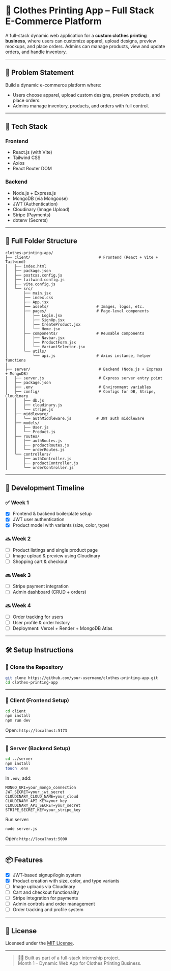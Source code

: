 # 👕 Clothes Printing App – Full Stack E-Commerce Platform

A full-stack dynamic web application for a **custom clothes printing business**, where users can customize apparel, upload designs, preview mockups, and place orders. Admins can manage products, view and update orders, and handle inventory.

---

## 📌 Problem Statement

Build a dynamic e-commerce platform where:

- Users choose apparel, upload custom designs, preview products, and place orders.
- Admins manage inventory, products, and orders with full control.

---

## 🚀 Tech Stack

### Frontend
- React.js (with Vite)
- Tailwind CSS
- Axios
- React Router DOM

### Backend
- Node.js + Express.js
- MongoDB (via Mongoose)
- JWT (Authentication)
- Cloudinary (Image Upload)
- Stripe (Payments)
- dotenv (Secrets)

---

## 📁 Full Folder Structure

```
clothes-printing-app/
├── client/                              # Frontend (React + Vite + Tailwind)
│   ├── index.html
│   ├── package.json
│   ├── postcss.config.js
│   ├── tailwind.config.js
│   ├── vite.config.js
│   └── src/
│       ├── main.jsx
│       ├── index.css
│       ├── App.jsx
│       ├── assets/                     # Images, logos, etc.
│       ├── pages/                      # Page-level components
│       │   ├── Login.jsx
│       │   ├── SignUp.jsx
│       │   ├── CreateProduct.jsx
│       │   └── Home.jsx
│       ├── components/                 # Reusable components
│       │   ├── Navbar.jsx
│       │   ├── ProductForm.jsx
│       │   └── VariantSelector.jsx
│       └── utils/
│           └── api.js                  # Axios instance, helper functions
│
├── server/                              # Backend (Node.js + Express + MongoDB)
│   ├── server.js                        # Express server entry point
│   ├── package.json
│   ├── .env                             # Environment variables
│   ├── config/                          # Configs for DB, Stripe, Cloudinary
│   │   ├── db.js
│   │   ├── cloudinary.js
│   │   └── stripe.js
│   ├── middleware/
│   │   └── authMiddleware.js           # JWT auth middleware
│   ├── models/
│   │   ├── User.js
│   │   └── Product.js
│   ├── routes/
│   │   ├── authRoutes.js
│   │   ├── productRoutes.js
│   │   └── orderRoutes.js
│   └── controllers/
│       ├── authController.js
│       ├── productController.js
│       └── orderController.js

```

---

## 📆 Development Timeline

### ✅ Week 1
- [x] Frontend & backend boilerplate setup
- [x] JWT user authentication
- [x] Product model with variants (size, color, type)

### 🔜 Week 2
- [ ] Product listings and single product page
- [ ] Image upload & preview using Cloudinary
- [ ] Shopping cart & checkout

### 🔜 Week 3
- [ ] Stripe payment integration
- [ ] Admin dashboard (CRUD + orders)

### 🔜 Week 4
- [ ] Order tracking for users
- [ ] User profile & order history
- [ ] Deployment: Vercel + Render + MongoDB Atlas

---

## 🛠️ Setup Instructions

### 🔹 Clone the Repository

```bash
git clone https://github.com/your-username/clothes-printing-app.git
cd clothes-printing-app
```

---

### 🔹 Client (Frontend Setup)

```bash
cd client
npm install
npm run dev
```

Open: `http://localhost:5173`

---

### 🔹 Server (Backend Setup)

```bash
cd ../server
npm install
touch .env
```

In `.env`, add:

```
MONGO_URI=your_mongo_connection
JWT_SECRET=your_jwt_secret
CLOUDINARY_CLOUD_NAME=your_cloud
CLOUDINARY_API_KEY=your_key
CLOUDINARY_API_SECRET=your_secret
STRIPE_SECRET_KEY=your_stripe_key
```

Run server:

```bash
node server.js
```

Open: `http://localhost:5000`

---

## 📦 Features

- [x] JWT-based signup/login system
- [x] Product creation with size, color, and type variants
- [ ] Image uploads via Cloudinary
- [ ] Cart and checkout functionality
- [ ] Stripe integration for payments
- [ ] Admin controls and order management
- [ ] Order tracking and profile system

---

## 📝 License

Licensed under the [MIT License](LICENSE).

---

> 👨‍💻 Built as part of a full-stack internship project.  
> Month 1 – Dynamic Web App for Clothes Printing Business.
